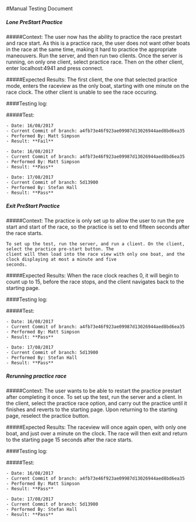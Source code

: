 #Manual Testing Document 

##### Lone PreStart Practice
#####Context:
    The user now has the ability to practice the race prestart and race start. As this is a practice race, the user does
    not want other boats in the race at the same time, making it hard to practice the appropriate maneouvers. 
    Run the server, and then run two clients. Once the server is running, on only one client, select practice race. Then on
    the other client, enter localhost:4941 and press connect. 
    
#####Expected Results:
    The first client, the one that selected practice mode, enters the raceview as the only boat, starting with one minute
    on the race clock. The other client is unable to see the race occuring.
    

####Testing log:

#####Test:
   
    - Date: 16/08/2017
    - Current Commit of branch: a4fb73e46f923ae09987d13026944aed8bd6ea35
    - Performed By: Matt Simpson
    - Result: **Fail**
    
    - Date: 16/08/2017
    - Current Commit of branch: a4fb73e46f923ae09987d13026944aed8bd6ea35
    - Performed By: Matt Simpson
    - Result: **Pass**
    
    - Date: 17/08/2017
    - Current Commit of branch: 5d13900
    - Performed By: Stefan Hall
    - Result: **Pass**

    

##### Exit PreStart Practice
#####Context:
    The practice is only set up to allow the user to run the pre start and start of the race, 
    so the practice is set to end fifteen seconds after the race starts.
    
    To set up the test, run the server, and run a client. On the client, select the practice pre-start button. The 
    client will then load into the race view with only one boat, and the clock displaying at most a minute and five 
    seconds.
    
#####Expected Results:
    When the race clock reaches 0, it will begin to count up to 15, before the race stops, and the client navigates 
    back to the starting page.
    

####Testing log:

#####Test:
   
    - Date: 16/08/2017
    - Current Commit of branch: a4fb73e46f923ae09987d13026944aed8bd6ea35
    - Performed By: Matt Simpson
    - Result: **Pass**
    
    - Date: 17/08/2017
    - Current Commit of branch: 5d13900
    - Performed By: Stefan Hall
    - Result: **Pass**




##### Rerunning practice race
#####Context:
    The user wants to be able to restart the practice prestart after completing it once.
    To set up the test, run the server and a client. In the client, select the practice race
    option, and carry out the practice until it finishes and reverts to the starting page. Upon
    returning to the starting page, reselect the practice button.
    
#####Expected Results:
    The raceview will once again open, with only one boat, and just over a minute on the clock.
    The race will then exit and return to the starting page 15 seconds after the race starts.
    

####Testing log:

#####Test:
   
    - Date: 16/08/2017
    - Current Commit of branch: a4fb73e46f923ae09987d13026944aed8bd6ea35
    - Performed By: Matt Simpson
    - Result: **Pass**
    
    - Date: 17/08/2017
    - Current Commit of branch: 5d13900
    - Performed By: Stefan Hall
    - Result: **Pass**



